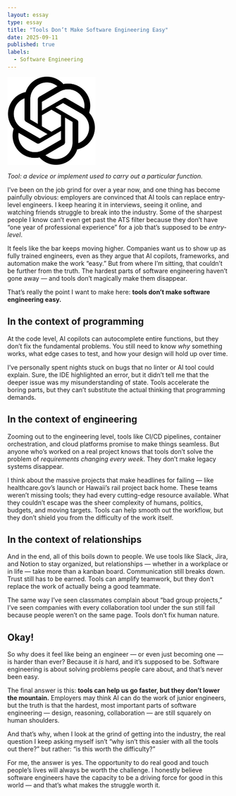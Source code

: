 ```yaml
---
layout: essay
type: essay
title: "Tools Don’t Make Software Engineering Easy"
date: 2025-09-11
published: true
labels:
  - Software Engineering
---
```


<img width="200px" class="rounded float-start pe-4" src="../img/tools/chatgptlogo.png">

*Tool: a device or implement used to carry out a particular function.*

I’ve been on the job grind for over a year now, and one thing has become painfully obvious: employers are convinced that AI tools can replace entry-level engineers. I keep hearing it in interviews, seeing it online, and watching friends struggle to break into the industry. Some of the sharpest people I know can’t even get past the ATS filter because they don’t have “one year of professional experience” for a job that’s supposed to be *entry-level*.  

It feels like the bar keeps moving higher. Companies want us to show up as fully trained engineers, even as they argue that AI copilots, frameworks, and automation make the work “easy.” But from where I’m sitting, that couldn’t be further from the truth. The hardest parts of software engineering haven’t gone away — and tools don’t magically make them disappear.  

That’s really the point I want to make here: **tools don’t make software engineering easy.**

## In the context of programming

At the code level, AI copilots can autocomplete entire functions, but they don’t fix the fundamental problems. You still need to know *why* something works, what edge cases to test, and how your design will hold up over time.  

I’ve personally spent nights stuck on bugs that no linter or AI tool could explain. Sure, the IDE highlighted an error, but it didn’t tell me that the deeper issue was my misunderstanding of state. Tools accelerate the boring parts, but they can’t substitute the actual thinking that programming demands.  

## In the context of engineering

Zooming out to the engineering level, tools like CI/CD pipelines, container orchestration, and cloud platforms promise to make things seamless. But anyone who’s worked on a real project knows that tools don’t solve the problem of *requirements changing every week*. They don’t make legacy systems disappear.  

I think about the massive projects that make headlines for failing — like healthcare.gov’s launch or Hawaii’s rail project back home. These teams weren’t missing tools; they had every cutting-edge resource available. What they couldn’t escape was the sheer complexity of humans, politics, budgets, and moving targets. Tools can help smooth out the workflow, but they don’t shield you from the difficulty of the work itself.  

## In the context of relationships

And in the end, all of this boils down to people. We use tools like Slack, Jira, and Notion to stay organized, but relationships — whether in a workplace or in life — take more than a kanban board. Communication still breaks down. Trust still has to be earned. Tools can amplify teamwork, but they don’t replace the work of actually being a good teammate.  

The same way I’ve seen classmates complain about “bad group projects,” I’ve seen companies with every collaboration tool under the sun still fail because people weren’t on the same page. Tools don’t fix human nature.  

## Okay!

So why does it feel like being an engineer — or even just becoming one — is harder than ever? Because it *is* hard, and it’s supposed to be. Software engineering is about solving problems people care about, and that’s never been easy.  

The final answer is this: **tools can help us go faster, but they don’t lower the mountain.** Employers may think AI can do the work of junior engineers, but the truth is that the hardest, most important parts of software engineering — design, reasoning, collaboration — are still squarely on human shoulders.  

And that’s why, when I look at the grind of getting into the industry, the real question I keep asking myself isn’t “why isn’t this easier with all the tools out there?” but rather: “is this worth the difficulty?”

For me, the answer is yes. The opportunity to do real good and touch people’s lives will always be worth the challenge. I honestly believe software engineers have the capacity to be a driving force for good in this world — and that’s what makes the struggle worth it.  
